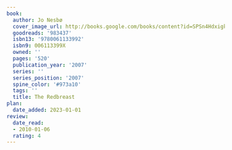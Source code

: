 ```yaml
---
book:
  author: Jo Nesbø
  cover_image_url: http://books.google.com/books/content?id=SPSn4HdxigkC&printsec=frontcover&img=1&zoom=1&edge=curl&source=gbs_api
  goodreads: '983437'
  isbn13: '9780061133992'
  isbn9: 006113399X
  owned: ''
  pages: '520'
  publication_year: '2007'
  series: ''
  series_position: '2007'
  spine_color: '#973a10'
  tags: ''
  title: The Redbreast
plan:
  date_added: 2023-01-01
review:
  date_read:
  - 2010-01-06
  rating: 4
---
```

